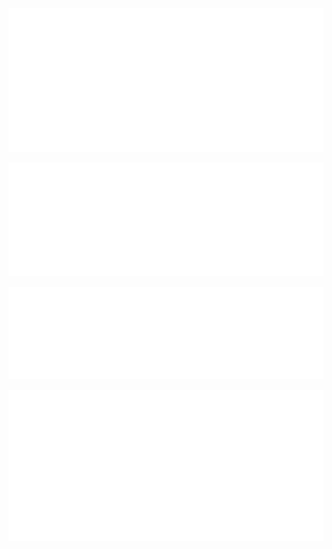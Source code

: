 ![Metrics - Iso Calendar](/metrics.plugin.isocalendar.svg)

![Metrics - Classic](/metrics.classic.svg)

![Metrics - Most Recently Used Languages](/metrics.plugin.languages.svg)

![Metrics - Wakatime](/metrics.plugin.wakatime.svg)
